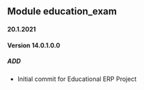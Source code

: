 ## Module education_exam

#### 20.1.2021
#### Version 14.0.1.0.0
##### ADD
- Initial commit for Educational ERP Project
